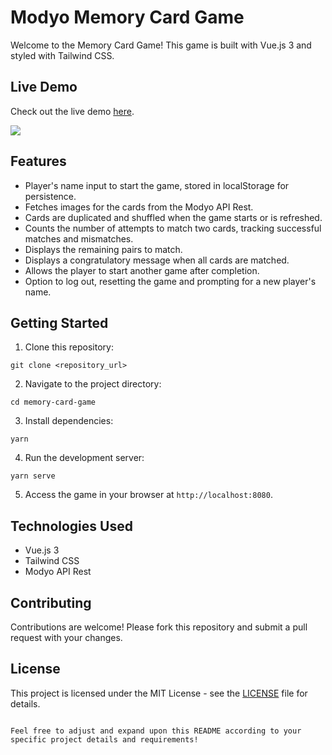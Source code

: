 # Modyo Memory Card Game

Welcome to the Memory Card Game! This game is built with Vue.js 3 and styled with Tailwind CSS.

## Live Demo

Check out the live demo [here](https://modyo-memory-card-game.netlify.app/).

[![](https://markdown-videos-api.jorgenkh.no/youtube/GENh-htPXgU)](https://youtu.be/GENh-htPXgU)


## Features

- Player's name input to start the game, stored in localStorage for persistence.
- Fetches images for the cards from the Modyo API Rest.
- Cards are duplicated and shuffled when the game starts or is refreshed.
- Counts the number of attempts to match two cards, tracking successful matches and mismatches.
- Displays the remaining pairs to match.
- Displays a congratulatory message when all cards are matched.
- Allows the player to start another game after completion.
- Option to log out, resetting the game and prompting for a new player's name.

## Getting Started

1. Clone this repository:

```
git clone <repository_url>
```

2. Navigate to the project directory:

```
cd memory-card-game
```

3. Install dependencies:

```
yarn
```

4. Run the development server:

```
yarn serve
```

5. Access the game in your browser at `http://localhost:8080`.

## Technologies Used

- Vue.js 3
- Tailwind CSS
- Modyo API Rest

## Contributing

Contributions are welcome! Please fork this repository and submit a pull request with your changes.

## License

This project is licensed under the MIT License - see the [LICENSE](LICENSE) file for details.
```

Feel free to adjust and expand upon this README according to your specific project details and requirements!